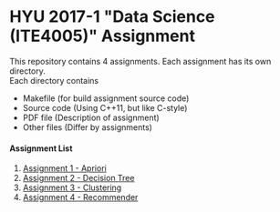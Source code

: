 # HYU 2017-1 "Data Science (ITE4005)" Assignment

This repository contains 4 assignments. Each assignment has its own directory.  
Each directory contains
- Makefile (for build assignment source code)
- Source code (Using C++11, but like C-style)
- PDF file (Description of assignment)
- Other files (Differ by assignments)

#### Assignment List
1. [Assignment 1 - Apriori](https://github.com/khhan1993/2017-HYU-CSE-Data-Science-Assignment/tree/master/assignment1)
2.  [Assignment 2 - Decision Tree](https://github.com/khhan1993/2017-HYU-CSE-Data-Science-Assignment/tree/master/assignment2)
3.  [Assignment 3 - Clustering](https://github.com/khhan1993/2017-HYU-CSE-Data-Science-Assignment/tree/master/assignment3)
4.  [Assignment 4 - Recommender](https://github.com/khhan1993/2017-HYU-CSE-Data-Science-Assignment/tree/master/assignment4)
